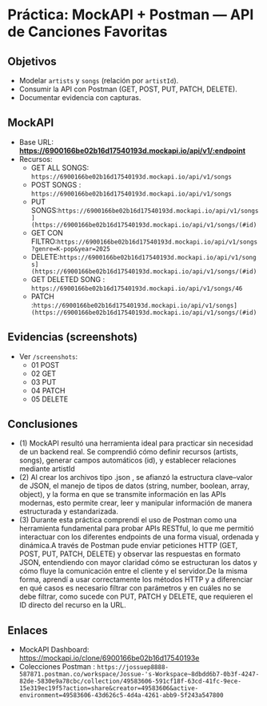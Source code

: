 # Práctica: MockAPI + Postman — API de Canciones Favoritas

## Objetivos
- Modelar `artists` y `songs` (relación por `artistId`).
- Consumir la API con Postman (GET, POST, PUT, PATCH, DELETE).
- Documentar evidencia con capturas.

## MockAPI
- Base URL: **https://6900166be02b16d17540193d.mockapi.io/api/v1/:endpoint**  
- Recursos:
  - GET ALL SONGS: `https://6900166be02b16d17540193d.mockapi.io/api/v1/songs`
  - POST SONGS : `https://6900166be02b16d17540193d.mockapi.io/api/v1/songs`
  - PUT SONGS:`https://6900166be02b16d17540193d.mockapi.io/api/v1/songs](https://6900166be02b16d17540193d.mockapi.io/api/v1/songs/(#id)`
  - GET CON FILTRO:`https://6900166be02b16d17540193d.mockapi.io/api/v1/songs?genre=K-pop&year=2025`
  - DELETE:`https://6900166be02b16d17540193d.mockapi.io/api/v1/songs](https://6900166be02b16d17540193d.mockapi.io/api/v1/songs/(#id)`
  - GET DELETED SONG : `https://6900166be02b16d17540193d.mockapi.io/api/v1/songs/46`
  - PATCH :`https://6900166be02b16d17540193d.mockapi.io/api/v1/songs](https://6900166be02b16d17540193d.mockapi.io/api/v1/songs/(#id)`


## Evidencias (screenshots)
- Ver `/screenshots`:
  - 01 POST
  - 02 GET
  - 03 PUT
  - 04 PATCH
  - 05 DELETE

## Conclusiones
- (1) MockAPI resultó una herramienta ideal para practicar sin necesidad de un backend real.
Se comprendió cómo definir recursos (artists, songs), generar campos automáticos (id), y establecer relaciones mediante artistId
- (2) Al crear los archivos tipo .json , se afianzó la estructura clave–valor de JSON, el manejo de tipos de datos (string, number, boolean, array, object), y la forma en que se transmite información en las APIs modernas, esto permite crear, leer y manipular información de manera estructurada y estandarizada.
- (3) Durante esta práctica comprendí el uso de Postman como una herramienta fundamental para probar APIs RESTful, lo que me permitió interactuar con los diferentes endpoints de una forma visual, ordenada y dinámica.A través de Postman pude enviar peticiones HTTP (GET, POST, PUT, PATCH, DELETE) y observar las respuestas en formato JSON, entendiendo con mayor claridad cómo se estructuran los datos y cómo fluye la comunicación entre el cliente y el servidor.De la misma forma, aprendí a usar correctamente los métodos HTTP y a diferenciar en qué casos es necesario filtrar con parámetros y en cuáles no se debe filtrar, como sucede con PUT, PATCH y DELETE, que requieren el ID directo del recurso en la URL.

## Enlaces
- MockAPI Dashboard: https://mockapi.io/clone/6900166be02b16d17540193e
- Colecciones Postman : `https://jossuep8888-587871.postman.co/workspace/Jossue-'s-Workspace~8dbdd6b7-0b3f-4247-82de-5830e9a78cbc/collection/49583606-591cf18f-63cd-41fc-9ece-15e319ec19f5?action=share&creator=49583606&active-environment=49583606-43d626c5-4d4a-4261-abb9-5f243a547800`
